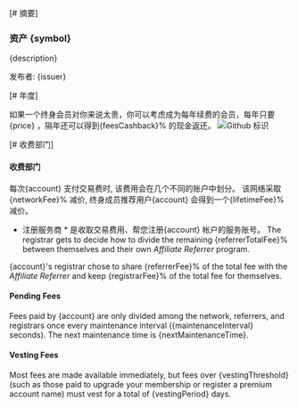 [# 摘要]

### 资产 {symbol}

{description}

发布者: {issuer}

[# 年度]

如果一个终身会员对你来说太贵，你可以考虑成为每年续费的会员，每年只要{price} ，隔年还可以得到{feesCashback}% 的现金返还。 ![Github 标识](/images/logo.png)

[# 收费部门]

#### 收费部门

每次{account} 支付交易费时, 该费用会在几个不同的账户中划分。 该网络采取{networkFee}% 减价, 终身成员推荐用户{account} 会得到一个{lifetimeFee}% 减价。

* 注册服务商 * 是收取交易费用、帮您注册{account} 帐户的服务账号。 The registrar gets to decide how to divide the remaining {referrerTotalFee}% between themselves and their own *Affiliate Referrer* program.

{account}'s registrar chose to share {referrerFee}% of the total fee with the *Affiliate Referrer* and keep {registrarFee}% of the total fee for themselves.

#### Pending Fees

Fees paid by {account} are only divided among the network, referrers, and registrars once every maintenance interval ({maintenanceInterval} seconds). The next maintenance time is {nextMaintenanceTime}.

#### Vesting Fees

Most fees are made available immediately, but fees over {vestingThreshold} (such as those paid to upgrade your membership or register a premium account name) must vest for a total of {vestingPeriod} days.
